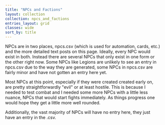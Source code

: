 ```yaml
---
title: "NPCs and Factions"
layout: collection
collection: npcs_and_factions
entries_layout: grid
classes: wide
sort_by: title
---
```


NPCs are in two places, npcs.csv (which is used for automation, cards, etc.) and the more detailed text posts on this page. Ideally, every NPC would exist in both. Instead there are several NPCs that only exist in one form or the other right now. Some NPCs like Legions are unlikely to see an entry in npcs.csv due to the way they are generated, some NPCs in npcs.csv are fairly minor and have not gotten an entry here yet.

Most NPCs at this point, especially if they were created created early on, are pretty straightforwardly "evil" or at least hostile. This is because I needed to test combat and I needed some more NPCs with a little less nuance, NPCs that would start fights immediately. As things progress one would hope they get a little more well rounded.

Additionally, the vast majority of NPCs will have no entry here, they just have an entry in the .csv.